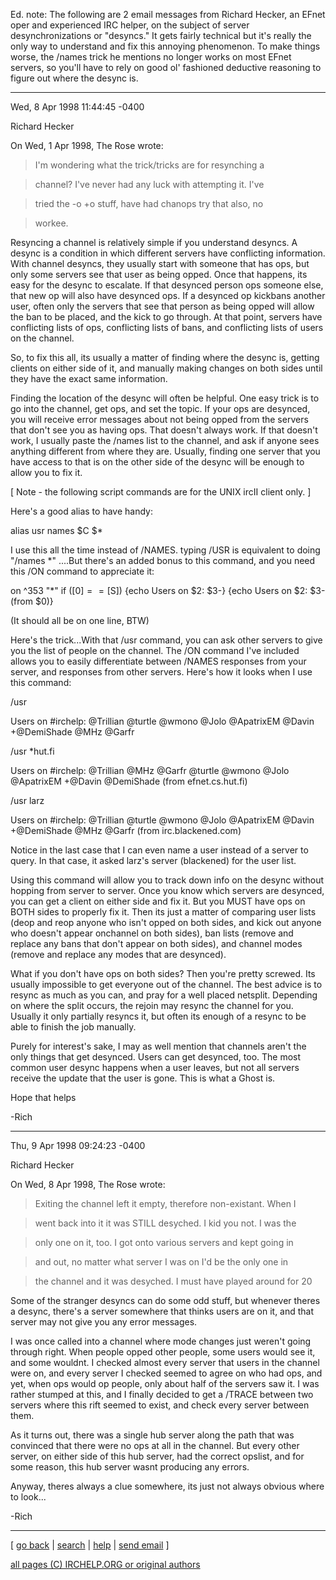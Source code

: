 Ed. note: The following are 2 email messages from Richard Hecker, an EFnet
oper and experienced IRC helper, on the subject of server desynchronizations
or "desyncs." It gets fairly technical but it's really the only way to
understand and fix this annoying phenomenon. To make things worse, the /names
trick he mentions no longer works on most EFnet servers, so you'll have to
rely on good ol' fashioned deductive reasoning to figure out where the desync
is.

* * *

Wed, 8 Apr 1998 11:44:45 -0400

Richard Hecker

On Wed, 1 Apr 1998, The Rose wrote:

> I'm wondering what the trick/tricks are for resynching a

> channel? I've never had any luck with attempting it. I've

> tried the -o +o stuff, have had chanops try that also, no

> workee.

Resyncing a channel is relatively simple if you understand desyncs. A desync
is a condition in which different servers have conflicting information. With
channel desyncs, they usually start with someone that has ops, but only some
servers see that user as being opped. Once that happens, its easy for the
desync to escalate. If that desynced person ops someone else, that new op will
also have desynced ops. If a desynced op kickbans another user, often only the
servers that see that person as being opped will allow the ban to be placed,
and the kick to go through. At that point, servers have conflicting lists of
ops, conflicting lists of bans, and conflicting lists of users on the channel.

So, to fix this all, its usually a matter of finding where the desync is,
getting clients on either side of it, and manually making changes on both
sides until they have the exact same information.

Finding the location of the desync will often be helpful. One easy trick is to
go into the channel, get ops, and set the topic. If your ops are desynced, you
will receive error messages about not being opped from the servers that don't
see you as having ops. That doesn't always work. If that doesn't work, I
usually paste the /names list to the channel, and ask if anyone sees anything
different from where they are. Usually, finding one server that you have
access to that is on the other side of the desync will be enough to allow you
to fix it.

[ Note - the following script commands are for the UNIX ircII client only. ]

Here's a good alias to have handy:

alias usr names $C $*

I use this all the time instead of /NAMES. typing /USR is equivalent to doing
"/names *" ....But there's an added bonus to this command, and you need this
/ON command to appreciate it:

on ^353 "*" if ([$0] == [$S]) {echo Users on $2: $3-} {echo Users on $2: $3-
\(from $0\)}

(It should all be on one line, BTW)

Here's the trick...With that /usr command, you can ask other servers to give
you the list of people on the channel. The /ON command I've included allows
you to easily differentiate between /NAMES responses from your server, and
responses from other servers. Here's how it looks when I use this command:

/usr

Users on #irchelp: @Trillian @turtle @wmono @Jolo @ApatrixEM @Davin
+@DemiShade @MHz @Garfr

/usr *hut.fi

Users on #irchelp: @Trillian @MHz @Garfr @turtle @wmono @Jolo @ApatrixEM
+@Davin @DemiShade (from efnet.cs.hut.fi)

/usr larz

Users on #irchelp: @Trillian @turtle @wmono @Jolo @ApatrixEM @Davin
+@DemiShade @MHz @Garfr (from irc.blackened.com)

Notice in the last case that I can even name a user instead of a server to
query. In that case, it asked larz's server (blackened) for the user list.

Using this command will allow you to track down info on the desync without
hopping from server to server. Once you know which servers are desynced, you
can get a client on either side and fix it. But you MUST have ops on BOTH
sides to properly fix it. Then its just a matter of comparing user lists (deop
and reop anyone who isn't opped on both sides, and kick out anyone who doesn't
appear onchannel on both sides), ban lists (remove and replace any bans that
don't appear on both sides), and channel modes (remove and replace any modes
that are desynced).

What if you don't have ops on both sides? Then you're pretty screwed. Its
usually impossible to get everyone out of the channel. The best advice is to
resync as much as you can, and pray for a well placed netsplit. Depending on
where the split occurs, the rejoin may resync the channel for you. Usually it
only partially resyncs it, but often its enough of a resync to be able to
finish the job manually.

Purely for interest's sake, I may as well mention that channels aren't the
only things that get desynced. Users can get desynced, too. The most common
user desync happens when a user leaves, but not all servers receive the update
that the user is gone. This is what a Ghost is.

Hope that helps

-Rich 

* * *

Thu, 9 Apr 1998 09:24:23 -0400

Richard Hecker

On Wed, 8 Apr 1998, The Rose wrote:

> Exiting the channel left it empty, therefore non-existant. When I

> went back into it it was STILL desyched. I kid you not. I was the

> only one on it, too. I got onto various servers and kept going in

> and out, no matter what server I was on I'd be the only one in

> the channel and it was desyched. I must have played around for 20

Some of the stranger desyncs can do some odd stuff, but whenever theres a
desync, there's a server somewhere that thinks users are on it, and that
server may not give you any error messages.

I was once called into a channel where mode changes just weren't going through
right. When people opped other people, some users would see it, and some
wouldnt. I checked almost every server that users in the channel were on, and
every server I checked seemed to agree on who had ops, and yet, when ops would
op people, only about half of the servers saw it. I was rather stumped at
this, and I finally decided to get a /TRACE between two servers where this
rift seemed to exist, and check every server between them.

As it turns out, there was a single hub server along the path that was
convinced that there were no ops at all in the channel. But every other
server, on either side of this hub server, had the correct opslist, and for
some reason, this hub server wasnt producing any errors.

Anyway, theres always a clue somewhere, its just not always obvious where to
look...

-Rich 

* * *



[ [go back](/irchelp/) | [search](/irchelp/search_engine.cgi) |
[help](/irchelp/help.html) | [send email](/irchelp/mail.cgi) ]

[all pages (C) IRCHELP.ORG or original authors](/irchelp/credit.html)


